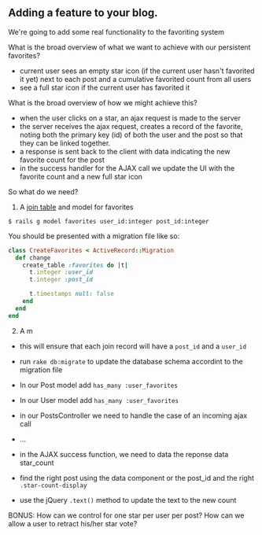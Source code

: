 ## Adding a feature to your blog.

We're going to add some real functionality to the favoriting system

What is the broad overview of what we want to achieve with our persistent favorites?
* current user sees an empty star icon (if the current user hasn't favorited it yet) next to each post and a cumulative favorited count from all users
* see a full star icon if the current user has favorited it

What is the broad overview of how we might achieve this?
* when the user clicks on a star, an ajax request is made to the server
* the server receives the ajax request, creates a record of the favorite, noting both the primary key (id) of both the user and the post so that they can be linked together.
* a response is sent back to the client with data indicating the new favorite count for the post
* in the success handler for the AJAX call we update the UI with the favorite count and a new full star icon

So what do we need?

1. A [join table](https://en.wikipedia.org/wiki/Associative_entity) and model for favorites

`$ rails g model favorites user_id:integer post_id:integer`

You should be presented with a migration file like so:
```rb
class CreateFavorites < ActiveRecord::Migration
  def change
    create_table :favorites do |t|
      t.integer :user_id
      t.integer :post_id

      t.timestamps null: false
    end
  end
end
```
2. A m


* this will ensure that each join record will have a `post_id` and a `user_id`

* run `rake db:migrate` to update the database schema accordint to the migration file
* In our Post model add `has_many :user_favorites`
* In our User model add `has_many :user_favorites`
* in our PostsController we need to handle the case of an incoming ajax call
* ...
* in the AJAX success function, we need to data the reponse data star_count
* find the right post using the data component or the post_id and the right `.star-count-display`
* use the jQuery `.text()` method to update the text to the new count

BONUS:
How can we control for one star per user per post?
How can we allow a user to retract his/her star vote?

